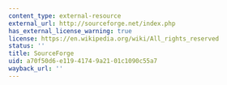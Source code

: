 ```yaml
---
content_type: external-resource
external_url: http://sourceforge.net/index.php
has_external_license_warning: true
license: https://en.wikipedia.org/wiki/All_rights_reserved
status: ''
title: SourceForge
uid: a70f50d6-e119-4174-9a21-01c1090c55a7
wayback_url: ''
---
```

